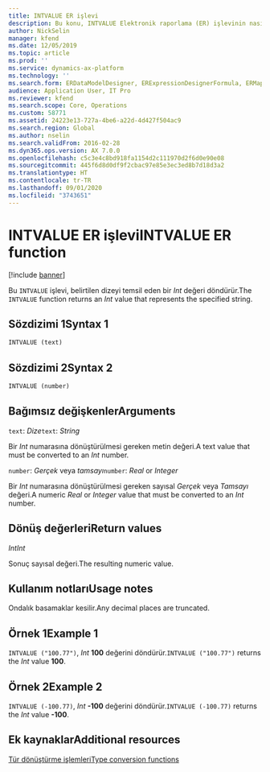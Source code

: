 ```yaml
---
title: INTVALUE ER işlevi
description: Bu konu, INTVALUE Elektronik raporlama (ER) işlevinin nasıl kullanıldığı hakkında bilgi sağlar.
author: NickSelin
manager: kfend
ms.date: 12/05/2019
ms.topic: article
ms.prod: ''
ms.service: dynamics-ax-platform
ms.technology: ''
ms.search.form: ERDataModelDesigner, ERExpressionDesignerFormula, ERMappedFormatDesigner, ERModelMappingDesigner
audience: Application User, IT Pro
ms.reviewer: kfend
ms.search.scope: Core, Operations
ms.custom: 58771
ms.assetid: 24223e13-727a-4be6-a22d-4d427f504ac9
ms.search.region: Global
ms.author: nselin
ms.search.validFrom: 2016-02-28
ms.dyn365.ops.version: AX 7.0.0
ms.openlocfilehash: c5c3e4c8bd918fa1154d2c111970d2f6d0e90e08
ms.sourcegitcommit: 445f6d8d0df9f2cbac97e85e3ec3ed8b7d18d3a2
ms.translationtype: HT
ms.contentlocale: tr-TR
ms.lasthandoff: 09/01/2020
ms.locfileid: "3743651"
---
```

# <a name="intvalue-er-function"></a><span data-ttu-id="954e0-103">INTVALUE ER işlevi</span><span class="sxs-lookup"><span data-stu-id="954e0-103">INTVALUE ER function</span></span>

[!include [banner](../includes/banner.md)]

<span data-ttu-id="954e0-104">Bu `INTVALUE` işlevi, belirtilen dizeyi temsil eden bir *Int* değeri döndürür.</span><span class="sxs-lookup"><span data-stu-id="954e0-104">The `INTVALUE` function returns an *Int* value that represents the specified string.</span></span>

## <a name="syntax-1"></a><span data-ttu-id="954e0-105">Sözdizimi 1</span><span class="sxs-lookup"><span data-stu-id="954e0-105">Syntax 1</span></span>

```vb
INTVALUE (text)
```

## <a name="syntax-2"></a><span data-ttu-id="954e0-106">Sözdizimi 2</span><span class="sxs-lookup"><span data-stu-id="954e0-106">Syntax 2</span></span>

```vb
INTVALUE (number)
```

## <a name="arguments"></a><span data-ttu-id="954e0-107">Bağımsız değişkenler</span><span class="sxs-lookup"><span data-stu-id="954e0-107">Arguments</span></span>

<span data-ttu-id="954e0-108">`text`: *Dize*</span><span class="sxs-lookup"><span data-stu-id="954e0-108">`text`: *String*</span></span>

<span data-ttu-id="954e0-109">Bir *Int* numarasına dönüştürülmesi gereken metin değeri.</span><span class="sxs-lookup"><span data-stu-id="954e0-109">A text value that must be converted to an *Int* number.</span></span>

<span data-ttu-id="954e0-110">`number`: *Gerçek* veya *tamsayı*</span><span class="sxs-lookup"><span data-stu-id="954e0-110">`number`: *Real* or *Integer*</span></span>

<span data-ttu-id="954e0-111">Bir *Int* numarasına dönüştürülmesi gereken sayısal *Gerçek* veya *Tamsayı* değeri.</span><span class="sxs-lookup"><span data-stu-id="954e0-111">A numeric *Real* or *Integer* value that must be converted to an *Int* number.</span></span>

## <a name="return-values"></a><span data-ttu-id="954e0-112">Dönüş değerleri</span><span class="sxs-lookup"><span data-stu-id="954e0-112">Return values</span></span>

<span data-ttu-id="954e0-113">*Int*</span><span class="sxs-lookup"><span data-stu-id="954e0-113">*Int*</span></span>

<span data-ttu-id="954e0-114">Sonuç sayısal değeri.</span><span class="sxs-lookup"><span data-stu-id="954e0-114">The resulting numeric value.</span></span>

## <a name="usage-notes"></a><span data-ttu-id="954e0-115">Kullanım notları</span><span class="sxs-lookup"><span data-stu-id="954e0-115">Usage notes</span></span>

<span data-ttu-id="954e0-116">Ondalık basamaklar kesilir.</span><span class="sxs-lookup"><span data-stu-id="954e0-116">Any decimal places are truncated.</span></span>

## <a name="example-1"></a><span data-ttu-id="954e0-117">Örnek 1</span><span class="sxs-lookup"><span data-stu-id="954e0-117">Example 1</span></span>

<span data-ttu-id="954e0-118">`INTVALUE ("100.77")`, *Int* **100** değerini döndürür.</span><span class="sxs-lookup"><span data-stu-id="954e0-118">`INTVALUE ("100.77")` returns the *Int* value **100**.</span></span>

## <a name="example-2"></a><span data-ttu-id="954e0-119">Örnek 2</span><span class="sxs-lookup"><span data-stu-id="954e0-119">Example 2</span></span>

<span data-ttu-id="954e0-120">`INTVALUE (-100.77)`, *Int* **-100** değerini döndürür.</span><span class="sxs-lookup"><span data-stu-id="954e0-120">`INTVALUE (-100.77)` returns the *Int* value **-100**.</span></span>

## <a name="additional-resources"></a><span data-ttu-id="954e0-121">Ek kaynaklar</span><span class="sxs-lookup"><span data-stu-id="954e0-121">Additional resources</span></span>

[<span data-ttu-id="954e0-122">Tür dönüştürme işlemleri</span><span class="sxs-lookup"><span data-stu-id="954e0-122">Type conversion functions</span></span>](er-functions-category-type-conversion.md)
